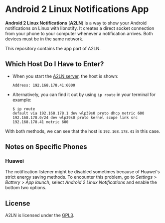 # Android 2 Linux Notifications App
**Android 2 Linux Notifications** (**A2LN**) is a way to show your Android notifications on Linux with libnotify. It creates a direct socket connection from your phone to your computer whenever a notification arrives. Both devices must be in the same network.

This repository contains the app part of A2LN.
## Which Host Do I Have to Enter?
- When you start the [A2LN server](https://github.com/patri9ck/a2ln-server), the host is shown:
  ```
  Address: 192.168.178.41:6000
  ```
- Alternatively, you can find it out by using `ip route` in your terminal for example:
  ```
  $ ip route
  default via 192.168.178.1 dev wlp39s0 proto dhcp metric 600
  192.168.178.0/24 dev wlp39s0 proto kernel scope link src 192.168.178.41 metric 600
  ```
With both methods, we can see that the host is `192.168.178.41` in this case.
## Notes on Specific Phones
### Huawei
The notification listener might be disabled sometimes because of Huawei's strict energy saving methods. To encounter this problem, go to *Settings* > *Battery* > *App launch*, select *Android 2 Linux Notifications* and enable the bottom two options.
## License
A2LN is licensed under the [GPL3](LICENSE).
